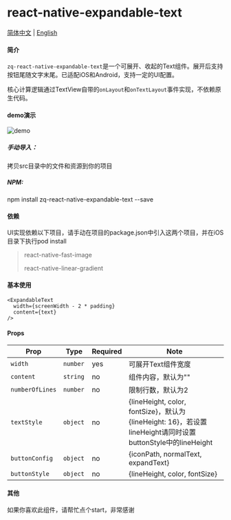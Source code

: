 # react-native-expandable-text

<a href="./README.zh-CN.md">简体中文</a> | <a href="./README.md">English</a>

#### 简介
```zq-react-native-expandable-text```是一个可展开、收起的Text组件。展开后支持按钮尾随文字末尾。已适配iOS和Android，支持一定的UI配置。

核心计算逻辑通过TextView自带的```onLayout```和```onTextLayout```事件实现，不依赖原生代码。

#### demo演示
![demo](./expand.gif)

##### 手动导入：
拷贝src目录中的文件和资源到你的项目

##### NPM:
npm install zq-react-native-expandable-text --save

#### 依赖
UI实现依赖以下项目，请手动在项目的package.json中引入这两个项目，并在iOS目录下执行pod install
>react-native-fast-image
>
>react-native-linear-gradient

#### 基本使用
```
<ExpandableText
  width={screenWidth - 2 * padding}
  content={text}
/>
```

#### Props

| Prop | Type | Required | Note |
|---|---|---|---|
| `width` | `number` | yes | 可展开Text组件宽度
| `content` | `string` | no | 组件内容，默认为""
| `numberOfLines` | `number` | no | 限制行数，默认为2
| `textStyle` | `object` | no | {lineHeight, color, fontSize}，默认为{lineHeight: 16}，若设置lineHeight请同时设置buttonStyle中的lineHeight
| `buttonConfig` | `object` | no | {iconPath, normalText, expandText}
| `buttonStyle` | `object ` | no | {lineHeight, color, fontSize}


#### 其他
如果你喜欢此组件，请帮忙点个start，非常感谢